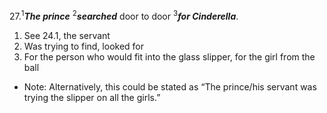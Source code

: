 27.<sup>1</sup>***The prince*** <sup>2</sup>***searched*** door to door <sup>3</sup>***for Cinderella***.
1. See 24.1, the servant
2. Was trying to find, looked for
3. For the person who would fit into the glass slipper, for the girl from the ball

- Note: Alternatively, this could be stated as “The prince/his servant was trying the slipper on all the girls.”
